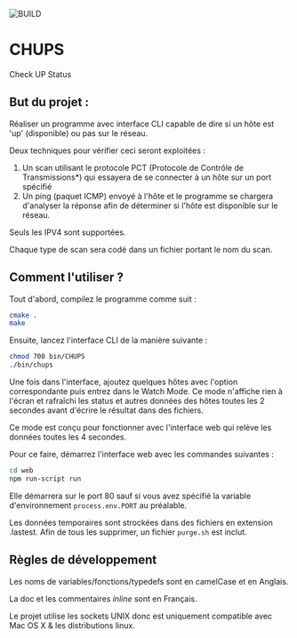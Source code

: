 ![BUILD](https://github.com/unguest/CHUPS/actions/workflows/c-cpp.yml/badge.svg)

# CHUPS
Check UP Status

## But du projet :
Réaliser un programme avec interface CLI capable de dire si un hôte est 'up' (disponible) ou pas sur le réseau.

Deux techniques pour vérifier ceci seront exploitées :

1. Un scan utilisant le protocole PCT (Protocole de Contrôle de Transmissions*) qui essayera de se connecter à un hôte sur un port spécifié
2. Un ping (paquet ICMP) envoyé à l'hôte et le programme se chargera d'analyser la réponse afin de déterminer si l'hôte est disponible sur le réseau.

Seuls les IPV4 sont supportées.

Chaque type de scan sera codé dans un fichier portant le nom du scan.

## Comment l'utiliser ?

Tout d'abord, compilez le programme comme suit :

```bash
cmake .
make
```

Ensuite, lancez l'interface CLI de la manière suivante :

```bash
chmod 700 bin/CHUPS
./bin/chups
```

Une fois dans l'interface, ajoutez quelques hôtes avec l'option correspondante puis entrez dans le Watch Mode. Ce mode n'affiche rien à l'écran et rafraîchi les status et autres données des hôtes toutes les 2 secondes avant d'écrire le résultat dans des fichiers.

Ce mode est conçu pour fonctionner avec l'interface web qui relève les données toutes les 4 secondes.

Pour ce faire, démarrez l'interface web avec les commandes suivantes :

```bash
cd web
npm run-script run
```

Elle démarrera sur le port 80 sauf si vous avez spécifié la variable d'environnement ```process.env.PORT``` au préalable.

Les données temporaires sont strockées dans des fichiers en extension .lastest. Afin de tous les supprimer, un fichier ```purge.sh``` est inclut.

## Règles de développement

Les noms de variables/fonctions/typedefs sont en camelCase et en Anglais.

La doc et les commentaires _inline_ sont en Français.

Le projet utilise les sockets UNIX donc est uniquement compatible avec Mac OS X & les distributions linux. 
